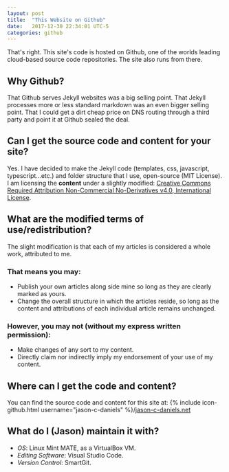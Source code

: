 ```yaml
---
layout: post
title:  "This Website on Github"
date:   2017-12-30 22:34:01 UTC-5  
categories: github
---
```

That's right. This site's code is hosted on Github, one of the worlds leading cloud-based source code repositories. The site also runs from there.

## Why Github?
That Github serves Jekyll websites was a big selling point. That Jekyll processes more or less standard markdown was an even bigger selling point. That I could get a dirt cheap price on DNS routing through a third party and point it at Github sealed the deal.

## Can I get the source code and content for your site?
Yes. I have decided to make the Jekyll code (templates, css, javascript, typescript...etc.) and folder structure that I use, open-source (MIT License). I am licensing the **content** under a slightly modified: [Creative Commons Required Attribution Non-Commercial No-Derivatives v4.0, International License](https://creativecommons.org/licenses/by-nc-nd/4.0/). 

## What are the modified terms of use/redistribution?
The slight modification is that each of my articles is considered a whole work, attributed to me.

### That means you may:
* Publish your own articles along side mine so long as they are clearly marked as yours.
* Change the overall structure in which the articles reside, so long as the content and attributions of each individual article remains unchanged.

### However, you may not (without my express written permission):
* Make changes of any sort to my content.
* Directly claim nor indirectly imply my endorsement of your use of my content.

## Where can I get the code and content?
You can find the source code and content for this site at:
{% include icon-github.html username="jason-c-daniels" %}/[jason-c-daniels.net](https://github.com/jason-c-daniels/jason-c-daniels.net/)

## What do I (Jason) maintain it with?
* *OS*: Linux Mint MATE, as a VirtualBox VM.
* *Editing Software*: Visual Studio Code.
* *Version Control*: SmartGit.